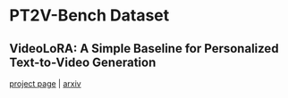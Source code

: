 # PT2V-Bench Dataset
## VideoLoRA: A Simple Baseline for Personalized Text-to-Video Generation

[project page](https://videolora-pt2v.github.io) | [arxiv](https://arxiv.org/abs/your-paper-id)
